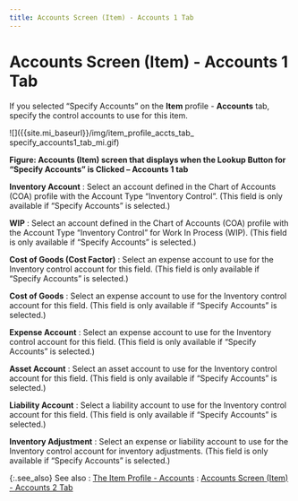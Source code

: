 ```yaml
---
title: Accounts Screen (Item) - Accounts 1 Tab
---
```


# Accounts Screen (Item) - Accounts 1 Tab


If you selected “Specify Accounts” on the **Item**  profile - **Accounts** tab, specify  the control accounts to use for this item.


![]({{site.mi_baseurl}}/img/item_profile_accts_tab_ specify_accounts1_tab_mi.gif)


**Figure: Accounts (Item) screen that displays  when the Lookup Button for “Specify Accounts” is Clicked – Accounts 1  tab**


**Inventory Account**
: Select an account defined in the Chart of Accounts  (COA) profile with the Account Type “Inventory Control”. (This field is  only available if “Specify Accounts” is selected.)


**WIP**
: Select an account defined in the Chart of Accounts  (COA) profile with the Account Type “Inventory Control” for Work In Process  (WIP). (This field is only available if “Specify Accounts” is selected.)


**Cost of Goods (Cost Factor)**
: Select an expense account to use for the Inventory  control account for this field. (This field is only available if “Specify  Accounts” is selected.)


**Cost of Goods**
: Select an expense account to use for the Inventory  control account for this field. (This field is only available if “Specify  Accounts” is selected.)


**Expense Account**
: Select an expense account to use for the Inventory  control account for this field. (This field is only available if “Specify  Accounts” is selected.)


**Asset Account**
: Select an asset account to use for the Inventory  control account for this field. (This field is only available if “Specify  Accounts” is selected.)


**Liability Account**
: Select a liability account to use for the Inventory  control account for this field. (This field is only available if “Specify  Accounts” is selected.)


**Inventory Adjustment**
: Select an expense or liability account to use for  the Inventory control account for inventory adjustments. (This field is  only available if “Specify Accounts” is selected.)


{:.see_also}
See also
: [The  Item Profile - Accounts]({{site.mi_baseurl}}/create-regular-items-kits-and-assemblies/creating-an-item/the_item_profile_-_posting_group.html)
: [Accounts  Screen (Item) - Accounts 2 Tab]({{site.mi_baseurl}}/misc/accounts_screen_item_accounts2_item_profile_accts_mi.html)
